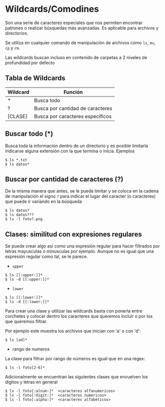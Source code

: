# Wildcards/Comodines
Son una serie de caracteres especiales que nos permiten encontrar patrones o realizar búsquedas más avanzadas. Es aplicable para archivos y directorios.

Se utiliza en cualquier comando de manipulación de archivos como `ls`, `mv`, `cp` y `rm`.

Las wildcards buscan incluso en contenido de carpetas a 2 niveles de profundidad por defecto

## Tabla de Wildcards
|Wildcard 	|Función|
|-----------|-------|
|*          |Busca todo|
|?          |Busca por cantidad de caracteres|
|[CLASE]    |Busca por caracteres específicos|

## Buscar todo (*)
Busca toda la información dentro de un directorio y es posible limitarla indicarse alguna extensión con la que termina o inicia. Ejemplos
```
$ ls *.txt
$ ls datos*
```
## Buscar por cantidad de caracteres (?)
De la misma manera que antes, se le puede limitar y se coloca en la cadena de manipulación el signo `?` para indicar el lugar del caracter (o caracteres) que puede ir variando en la búsqueda

```
$ ls datos?
$ ls datos???
$ ls -l foto?.png
```
## Clases: similitud con expresiones regulares
Se puede crear algo así como una expresión regular para hacer filtrados por letras mayusculas o minusculas por ejemplo. Aunque no es igual que una expresión regular como tal, se le parece.
- `upper`
```
$ ls [[:upper:]]*
$ ls -d [[:upper:]]*
```
- `lower`
```
$ ls [[:lower:]]*
$ ls -d [[:lower:]]*
```
Para crear una clase y utilizar las wildcards basta con ponerla entre corchetes y colocar dentro los caracteres que queremos incluir o por los que queremos filtrar.

Por ejemplo este muestra los archivos que inician con 'a' o con 'd':
```
$ ls [ad]*
```
- rango de numeros

La clase para filtrar por rango de números es igual que en una regex:

```
$ ls -l foto[2-6]*
```
Adicionalmente se encuentran las siguientes clases que envuelven los digitos y letras en general
```
$ ls -l foto[:alnum:]*  <caracteres alfanumericos>
$ ls -l foto[:digit:]*  <caracteres numericos>
$ ls -l foto[:alpha:]*  <caracteres alfabéticos>
```